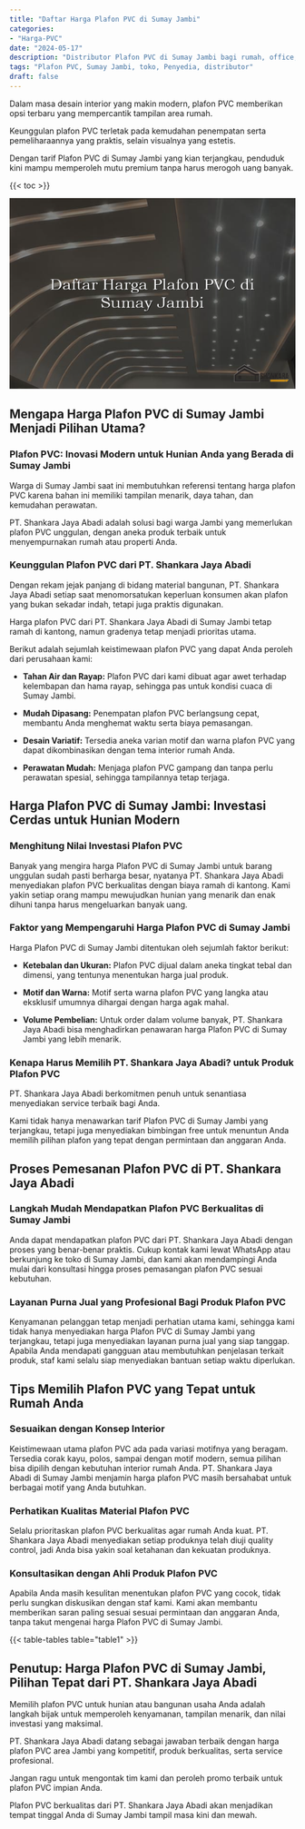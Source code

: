 ```yaml
---
title: "Daftar Harga Plafon PVC di Sumay Jambi"
categories: 
- "Harga-PVC"
date: "2024-05-17"
description: "Distributor Plafon PVC di Sumay Jambi bagi rumah, office, dan ritel. Produk unggulan, pilihan motif, variasi warna modern, dengan layanan pemasangan oleh teknisi ahli serta kepastian resmi!|Jasa penyediaan Plafon PVC di Sumay Jambi untuk keperluan rumah, perkantoran, atau toko, dengan panel berkualitas dan pemasangan oleh tim ahli dan kepastian resmi.|Solusi Plafon PVC di Sumay Jambi yang andal untuk tempat tinggal, office, dan gerai, bersama material berkualitas dan instalasi ditangani oleh tim ahli dan garansi resmi.|Penjualan Plafon PVC di Sumay Jambi untuk hunian, office, dan toko, dengan material unggulan dan pemasangan dikerjakan oleh teknisi profesional, dilengkapi dengan garansi resmi.}"
tags: "Plafon PVC, Sumay Jambi, toko, Penyedia, distributor"
draft: false
---
```


Dalam masa desain interior yang makin modern, plafon PVC memberikan opsi terbaru yang mempercantik tampilan area rumah.

Keunggulan plafon PVC terletak pada kemudahan penempatan serta pemeliharaannya yang praktis, selain visualnya yang estetis.

Dengan tarif Plafon PVC di Sumay Jambi yang kian terjangkau, penduduk kini mampu memperoleh mutu premium tanpa harus merogoh uang banyak.

{{< toc >}}

![Daftar Harga Plafon PVC di Sumay Jambi](/images/Harga-PVC/Daftar-Harga-Plafon-PVC-di-Sumay-Jambi.png)


## Mengapa Harga Plafon PVC di Sumay Jambi Menjadi Pilihan Utama?

### Plafon PVC: Inovasi Modern untuk Hunian Anda yang Berada di Sumay Jambi

Warga di Sumay Jambi saat ini membutuhkan referensi tentang harga plafon PVC karena bahan ini memiliki tampilan menarik, daya tahan, dan kemudahan perawatan.

PT. Shankara Jaya Abadi adalah solusi bagi warga Jambi yang memerlukan plafon PVC unggulan, dengan aneka produk terbaik untuk menyempurnakan rumah atau properti Anda.

### Keunggulan Plafon PVC dari PT. Shankara Jaya Abadi

Dengan rekam jejak panjang di bidang material bangunan, PT. Shankara Jaya Abadi setiap saat menomorsatukan keperluan konsumen akan plafon yang bukan sekadar indah, tetapi juga praktis digunakan.

Harga plafon PVC dari PT. Shankara Jaya Abadi di Sumay Jambi tetap ramah di kantong, namun gradenya tetap menjadi prioritas utama.

Berikut adalah sejumlah keistimewaan plafon PVC yang dapat Anda peroleh dari perusahaan kami:

- **Tahan Air dan Rayap:** Plafon PVC dari kami dibuat agar awet terhadap kelembapan dan hama rayap, sehingga pas untuk kondisi cuaca di Sumay Jambi.

- **Mudah Dipasang:** Penempatan plafon PVC berlangsung cepat, membantu Anda menghemat waktu serta biaya pemasangan.

- **Desain Variatif:** Tersedia aneka varian motif dan warna plafon PVC yang dapat dikombinasikan dengan tema interior rumah Anda.

- **Perawatan Mudah:** Menjaga plafon PVC gampang dan tanpa perlu perawatan spesial, sehingga tampilannya tetap terjaga.

## Harga Plafon PVC di Sumay Jambi: Investasi Cerdas untuk Hunian Modern

### Menghitung Nilai Investasi Plafon PVC

Banyak yang mengira harga Plafon PVC di Sumay Jambi untuk barang unggulan sudah pasti berharga besar, nyatanya PT. Shankara Jaya Abadi menyediakan plafon PVC berkualitas dengan biaya ramah di kantong. Kami yakin setiap orang mampu mewujudkan hunian yang menarik dan enak dihuni tanpa harus mengeluarkan banyak uang.

### Faktor yang Mempengaruhi Harga Plafon PVC di Sumay Jambi

Harga Plafon PVC di Sumay Jambi ditentukan oleh sejumlah faktor berikut:

- **Ketebalan dan Ukuran:** Plafon PVC dijual dalam aneka tingkat tebal dan dimensi, yang tentunya menentukan harga jual produk.

- **Motif dan Warna:** Motif serta warna plafon PVC yang langka atau eksklusif umumnya dihargai dengan harga agak mahal.

- **Volume Pembelian:** Untuk order dalam volume banyak, PT. Shankara Jaya Abadi bisa menghadirkan penawaran harga Plafon PVC di Sumay Jambi yang lebih menarik.

### Kenapa Harus Memilih PT. Shankara Jaya Abadi? untuk Produk Plafon PVC

PT. Shankara Jaya Abadi berkomitmen penuh untuk senantiasa menyediakan service terbaik bagi Anda.

Kami tidak hanya menawarkan tarif Plafon PVC di Sumay Jambi yang terjangkau, tetapi juga menyediakan bimbingan free untuk menuntun Anda memilih pilihan plafon yang tepat dengan permintaan dan anggaran Anda.

## Proses Pemesanan Plafon PVC di PT. Shankara Jaya Abadi

### Langkah Mudah Mendapatkan Plafon PVC Berkualitas di Sumay Jambi

Anda dapat mendapatkan plafon PVC dari PT. Shankara Jaya Abadi dengan proses yang benar-benar praktis. Cukup kontak kami lewat WhatsApp atau berkunjung ke toko di Sumay Jambi, dan kami akan mendampingi Anda mulai dari konsultasi hingga proses pemasangan plafon PVC sesuai kebutuhan.

### Layanan Purna Jual yang Profesional Bagi Produk Plafon PVC

Kenyamanan pelanggan tetap menjadi perhatian utama kami, sehingga kami tidak hanya menyediakan harga Plafon PVC di Sumay Jambi yang terjangkau, tetapi juga menyediakan layanan purna jual yang siap tanggap. Apabila Anda mendapati gangguan atau membutuhkan penjelasan terkait produk, staf kami selalu siap menyediakan bantuan setiap waktu diperlukan.

## Tips Memilih Plafon PVC yang Tepat untuk Rumah Anda

### Sesuaikan dengan Konsep Interior

Keistimewaan utama plafon PVC ada pada variasi motifnya yang beragam. Tersedia corak kayu, polos, sampai dengan motif modern, semua pilihan bisa dipilih dengan kebutuhan interior rumah Anda. PT. Shankara Jaya Abadi di Sumay Jambi menjamin harga plafon PVC masih bersahabat untuk berbagai motif yang Anda butuhkan.

### Perhatikan Kualitas Material Plafon PVC

Selalu prioritaskan plafon PVC berkualitas agar rumah Anda kuat. PT. Shankara Jaya Abadi menyediakan setiap produknya telah diuji quality control, jadi Anda bisa yakin soal ketahanan dan kekuatan produknya.

### Konsultasikan dengan Ahli Produk Plafon PVC

Apabila Anda masih kesulitan menentukan plafon PVC yang cocok, tidak perlu sungkan diskusikan dengan staf kami. Kami akan membantu memberikan saran paling sesuai sesuai permintaan dan anggaran Anda, tanpa takut mengenai harga Plafon PVC di Sumay Jambi.

{{< table-tables table="table1" >}}

## Penutup: Harga Plafon PVC di Sumay Jambi, Pilihan Tepat dari PT. Shankara Jaya Abadi

Memilih plafon PVC untuk hunian atau bangunan usaha Anda adalah langkah bijak untuk memperoleh kenyamanan, tampilan menarik, dan nilai investasi yang maksimal.

PT. Shankara Jaya Abadi datang sebagai jawaban terbaik dengan harga plafon PVC area Jambi yang kompetitif, produk berkualitas, serta service profesional.

Jangan ragu untuk mengontak tim kami dan peroleh promo terbaik untuk plafon PVC impian Anda.

Plafon PVC berkualitas dari PT. Shankara Jaya Abadi akan menjadikan tempat tinggal Anda di Sumay Jambi tampil masa kini dan mewah.